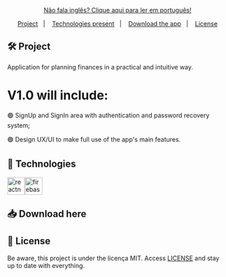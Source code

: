 
<p align="center">
  <a href="https://github.com/laysaalves/banknotes-app/blob/main/README-PTBR.md">Não fala inglês? Clique aqui para ler em português!</a>
  </p>
 <p align="center"> 
  <a href="#-project">Project</a>&nbsp;&nbsp;&nbsp;|&nbsp;&nbsp;&nbsp;
  <a href="#-technologies">Technologies present</a>&nbsp;&nbsp;&nbsp;|&nbsp;&nbsp;&nbsp;
  <a href="#-download-here">Download the app</a>&nbsp;&nbsp;&nbsp;|&nbsp;&nbsp;&nbsp;
  <a href="#-license">License</a>
</p>

## 🛠️ Project

<p>Application for planning finances in a practical and intuitive way.</p>

<h1 align="left">V1.0 will include:</h1>
<p align="left">🟢 SignUp and SignIn area with authentication and password recovery system;</p>
<p align="left">🟢 Design UX/UI to make full use of the app's main features.</p>

## 🚀 Technologies

<p align="left"><a href="https://reactnative.dev/" target="_blank" rel="noreferrer"> <img src="https://reactnative.dev/img/header_logo.svg" alt="reactnative" width="40" height="40"/></a><a href="https://firebase.google.com/" target="_blank" rel="noreferrer"><img src="https://www.vectorlogo.zone/logos/firebase/firebase-icon.svg" alt="firebase" width="40" height="40"/></a></p>

## 📥 Download here



## 🔐 License

Be aware, this project is under the licença MIT. Access [LICENSE](LICENSE) and stay up to date with everything.
